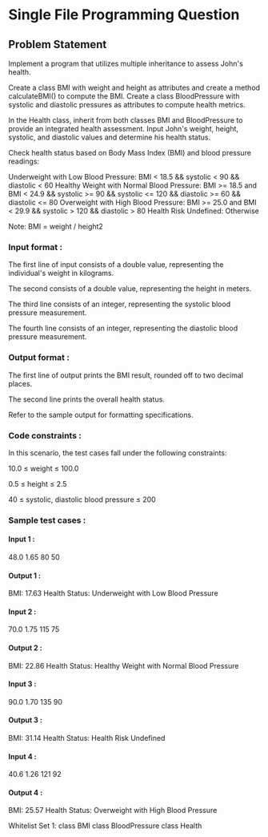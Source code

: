 # Single File Programming Question

## Problem Statement

Implement a program that utilizes multiple inheritance to assess John's health.

Create a class BMI with weight and height as attributes and create a method calculateBMI() to compute the BMI. Create a class BloodPressure with systolic and diastolic pressures as attributes to compute health metrics.

In the Health class, inherit from both classes BMI and BloodPressure to provide an integrated health assessment. Input John's weight, height, systolic, and diastolic values and determine his health status.

Check health status based on Body Mass Index (BMI) and blood pressure readings:

Underweight with Low Blood Pressure: BMI < 18.5 && systolic < 90 && diastolic < 60
Healthy Weight with Normal Blood Pressure: BMI >= 18.5 and BMI < 24.9 && systolic >= 90 && systolic \<= 120 && diastolic >= 60 && diastolic \<= 80
Overweight with High Blood Pressure: BMI >= 25.0 and BMI < 29.9 && systolic > 120 && diastolic > 80
Health Risk Undefined: Otherwise

Note: BMI = weight / height2

### Input format :

The first line of input consists of a double value, representing the individual's weight in kilograms.

The second consists of a double value, representing the height in meters.

The third line consists of an integer, representing the systolic blood pressure measurement.

The fourth line consists of an integer, representing the diastolic blood pressure measurement.

### Output format :

The first line of output prints the BMI result, rounded off to two decimal places.

The second line prints the overall health status.

Refer to the sample output for formatting specifications.

### Code constraints :

In this scenario, the test cases fall under the following constraints:

10.0 ≤ weight ≤ 100.0

0.5 ≤ height ≤ 2.5

40 ≤ systolic, diastolic blood pressure ≤ 200

### Sample test cases :

#### Input 1 :

48.0
1.65
80
50

#### Output 1 :

BMI: 17.63
Health Status: Underweight with Low Blood Pressure

#### Input 2 :

70.0
1.75
115
75

#### Output 2 :

BMI: 22.86
Health Status: Healthy Weight with Normal Blood Pressure

#### Input 3 :

90.0
1.70
135
90

#### Output 3 :

BMI: 31.14
Health Status: Health Risk Undefined

#### Input 4 :

40.6
1.26
121
92

#### Output 4 :

BMI: 25.57
Health Status: Overweight with High Blood Pressure

Whitelist
Set 1:
class BMI
class BloodPressure
class Health
